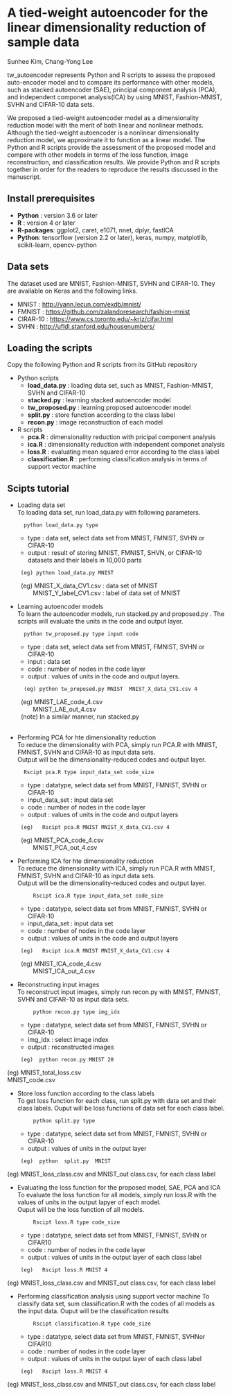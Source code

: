 # A tied-weight autoencoder for the linear dimensionality reduction of sample data 

Sunhee Kim, Chang-Yong Lee

tw_autoencoder represents Python and R scripts to assess the proposed auto-encoder model and to compare its performance with other models, such as stacked autoencoder (SAE),  principal component analysis (PCA), and independent componet analysis(ICA) by using MNIST, Fashion-MNIST, SVHN and CIFAR-10 data sets.


We proposed a tied-weight autoencoder model as a dimensionality reduction model with the merit of both linear and nonlinear methods. Although the tied-weight autoencoder is a nonlinear dimensionality reduction model, we approximate it to function as a linear model. The Python and R scripts provide the assessment of the proposed model and compare with other models in terms of the loss function, image reconstruction, and classification results. We provide Python and R scripts together in order for the readers to reproduce the results discussed in the manuscript.

## Install prerequisites
* __Python__ : version 3.6 or later
* __R__ : version 4 or later
* __R-packages__: ggplot2, caret, e1071, nnet, dplyr, fastICA
* __Python__: tensorflow (version 2.2 or later), keras, numpy, matplotlib, scikit-learn, opencv-python

## Data sets
The dataset used are MNIST, Fashion-MNIST, SVHN and CIFAR-10. They are available on Keras and the following links.
* MNIST :  http://yann.lecun.com/exdb/mnist/
* FMNIST : https://github.com/zalandoresearch/fashion-mnist
* CIRAR-10 :  https://www.cs.toronto.edu/~kriz/cifar.html
* SVHN : http://ufldl.stanford.edu/housenumbers/
 

## Loading the scripts 
Copy the following Python and R scripts from its GitHub repository
* Python scripts     
    * __load_data.py__  : loading data set, such as MNIST, Fashion-MNIST, SVHN and CIFAR-10    
    * __stacked.py__ : learning stacked autoencoder model    
    * __tw_proposed.py__ : learning proposed autoencoder model    
    * __split.py__ : store function according to the class label    
    * __recon.py__ : image reconstruction of each model    
* R scripts   
    * __pca.R__ : dimensionality reduction with pricipal component analysis    
    * __ica.R__ : dimensionality reduction with independent componet analysis    
    * __loss.R__ : evaluating mean squared error according to the class label    
    * __classification.R__ : performing classification analysis in terms of support vector machine    

## Scipts tutorial
* Loading data set    
    To loading data set, run load_data.py with following parameters.
  ```
    python load_data.py type
  ```
  * type : data set, select data set from MNIST, FMNIST, SVHN or CIFAR-10
  * output  : result of storing MNIST, FMNIST, SHVN, or CIFAR-10 datasets and their labels in 10,000 parts
    
  ```
   (eg) python load_data.py MNIST
  ```
&nbsp;&nbsp;&nbsp;&nbsp;&nbsp;&nbsp;&nbsp;&nbsp;(eg) MNIST_X_data_CV1.csv : data set of MNIST   
&nbsp;&nbsp;&nbsp;&nbsp;&nbsp;&nbsp;&nbsp;&nbsp;&nbsp;&nbsp;&nbsp;&nbsp;&nbsp;&nbsp;&nbsp;MNIST_Y_label_CV1.csv : label of data set of MNIST

     
* Learning autoencoder models    
    To learn the autoencoder models, run stacked.py and proposed.py . The scripts will evaluate the units in the code and output layer.     
  ```
    python tw_proposed.py type input code
  ```
  * type : data set, select data set from MNIST, FMNIST, SVHN or CIFAR-10
  * input : data set
  * code : number of nodes in the code layer
  * output  : values of units in the code and output layers.
 
    
  ```
    (eg) python tw_proposed.py MNIST  MNIST_X_data_CV1.csv 4
  ```
&nbsp;&nbsp;&nbsp;&nbsp;&nbsp;&nbsp;&nbsp;&nbsp;(eg) MNIST_LAE_code_4.csv  
&nbsp;&nbsp;&nbsp;&nbsp;&nbsp;&nbsp;&nbsp;&nbsp;&nbsp;&nbsp;&nbsp;&nbsp;&nbsp;&nbsp;&nbsp;MNIST_LAE_out_4.csv    
&nbsp;&nbsp;&nbsp;&nbsp;&nbsp;&nbsp;&nbsp;&nbsp;(note) In a similar manner, run stacked.py    
<br>
* Performing PCA for hte dimensionality reduction    
    To reduce the dimensionality with PCA, simply run PCA.R with MNIST, FMNIST, SVHN and CIFAR-10 as input data sets.   
    Output will be the dimensionality-reduced codes and output layer.
  ```
    Rscipt pca.R type input_data_set code_size
  ```
  * type : datatype, select data set from MNIST, FMNIST, SVHN or CIFAR-10
  * input_data_set : input data set
  * code : number of nodes in the code layer
  * output  : values of units in the code and output layers
 
    
  ```
   (eg)   Rscipt pca.R MNIST MNIST_X_data_CV1.csv 4
  ```
&nbsp;&nbsp;&nbsp;&nbsp;&nbsp;&nbsp;&nbsp;&nbsp;(eg) MNIST_PCA_code_4.csv  
&nbsp;&nbsp;&nbsp;&nbsp;&nbsp;&nbsp;&nbsp;&nbsp;&nbsp;&nbsp;&nbsp;&nbsp;&nbsp;&nbsp;&nbsp;MNIST_PCA_out_4.csv  

* Performing ICA for hte dimensionality reduction     
    To reduce the dimensionality with ICA, simply run PCA.R with MNIST, FMNIST, SVHN and CIFAR-10 as input data sets.    
    Output will be the dimensionality-reduced codes and output layer.
  ```
       Rscipt ica.R type input_data_set code_size
  ```
  * type : datatype, select data set from MNIST, FMNIST, SVHN or CIFAR-10
  * input_data_set : input data set
  * code : number of nodes in the code layer
  * output  : values of units in the code and output layers
 
    
  ```
   (eg)   Rscipt ica.R MNIST MNIST_X_data_CV1.csv 4
  ```
&nbsp;&nbsp;&nbsp;&nbsp;&nbsp;&nbsp;&nbsp;&nbsp;(eg) MNIST_ICA_code_4.csv  
&nbsp;&nbsp;&nbsp;&nbsp;&nbsp;&nbsp;&nbsp;&nbsp;&nbsp;&nbsp;&nbsp;&nbsp;&nbsp;&nbsp;&nbsp;MNIST_ICA_out_4.csv  

* Reconstructing input images    
    To reconstruct input images, simply run recon.py with MNIST, FMNIST, SVHN and CIFAR-10 as input data sets.    
  ```
       python recon.py type img_idx
  ```
  * type : datatype, select data set from MNIST, FMNIST, SVHN or CIFAR-10
  * img_idx : select image index
  * output  : reconstructed images
 
    
  ```
   (eg)  python recon.py MNIST 20
  ```
(eg) MNIST_total_loss.csv  
     MNIST_code.csv   
     
* Store loss function according to the class labels    
    To get loss function for each class, run split.py with data set and their class labels. Ouput will be loss functions of data set for each class label.
  ```
       python split.py type 
  ```
  * type : datatype, select data set from MNIST, FMNIST, SVHN or CIFAR-10
  * output  : values of units in the output layer
 
    
  ```
   (eg)  python  split.py  MNIST 
  ```
(eg) MNIST_loss_class.csv and MNIST_out class.csv, for each class label





* Evaluating the loss function for the proposed model, SAE, PCA and ICA    
    To evaluate the loss function for all models, simply run loss.R with the values of units in the output lapyer of each model.    
    Ouput will be the loss function of all models.
  ```
       Rscipt loss.R type code_size
  ```
  * type : datatype, select data set from MNIST, FMNIST, SVHN or CIFAR10
  * code : number of nodes in the code layer
  * output  : values of units in the output layer of each class label
 
    
  ```
   (eg)   Rscipt loss.R MNIST 4
  ```
(eg) MNIST_loss_class.csv and MNIST_out class.csv, for each class label

* Performing classification analysis using support vector machine
    To classify data set, sum classification.R with the codes of all models as the input data.
    Ouput will be the classification results
  ```
       Rscipt classification.R type code_size
  ```
  * type : datatype, select data set from MNIST, FMNIST, SVHNor CIFAR10
  * code : number of nodes in the code layer
  * output  : values of units in the output layer of each class label
 
    
  ```
   (eg)   Rscipt loss.R MNIST 4
  ```
(eg) MNIST_loss_class.csv and MNIST_out class.csv, for each class label
 
